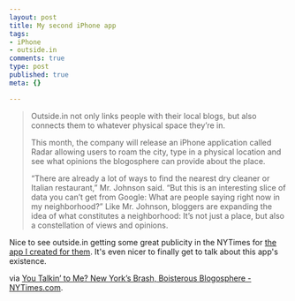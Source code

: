```yaml
--- 
layout: post
title: My second iPhone app
tags: 
- iPhone
- outside.in
comments: true
type: post
published: true
meta: {}

---
```

<blockquote>Outside.in not only links people with their local blogs, but also connects them to whatever physical space they’re in.

This month, the company will release an iPhone application called Radar allowing users to roam the city, type in a physical location and see what opinions the blogosphere can provide about the place.

“There are already a lot of ways to find the nearest dry cleaner or Italian restaurant,” Mr. Johnson said. “But this is an interesting slice of data you can’t get from Google: What are people saying right now in my neighborhood?” Like Mr. Johnson, bloggers are expanding the idea of what constitutes a neighborhood: It’s not just a place, but also a constellation of views and opinions.</blockquote>
Nice to see outside.in getting some great publicity in the NYTimes for <a href="http://itunes.apple.com/WebObjects/MZStore.woa/wa/viewSoftware?id=300197924&amp;mt=8">the app I created for them</a>. It's even nicer to finally get to talk about this app's existence.

via <a href="http://www.nytimes.com/2009/01/11/nyregion/thecity/11blog.html?_r=1&amp;sq=outside.in&amp;st=cse&amp;scp=2&amp;pagewanted=all">You Talkin’ to Me? New York’s Brash, Boisterous Blogosphere - NYTimes.com</a>.
